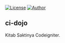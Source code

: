[![License](https://img.shields.io/badge/license-BSD%20License-orange.svg)](https://github.com/ezralazuardy/mushishi/blob/master/LICENSE)
[![Author](https://img.shields.io/badge/author-ezra%20lazuardy-blue.svg)](https://github.com/ezralazuardy) 

## ci-dojo

Kitab Saktinya Codeigniter.